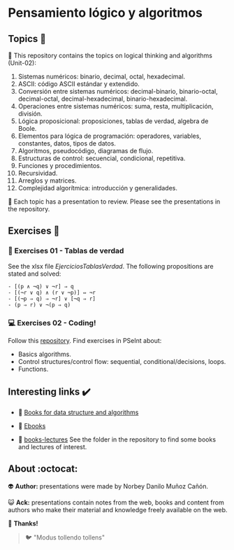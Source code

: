 # Pensamiento lógico y algoritmos

## Topics :memo:

:open_file_folder: This repository contains the topics on logical thinking and algorithms (Unit-02):

1. Sistemas numéricos: binario, decimal, octal, hexadecimal.
2. ASCII: código ASCII estándar y extendido.
3. Conversión entre sistemas numéricos: decimal-binario, binario-octal, decimal-octal, decimal-hexadecimal, binario-hexadecimal.
4. Operaciones entre sistemas numéricos: suma, resta, multiplicación, división.
5. Lógica proposicional: proposiciones, tablas de verdad, algebra de Boole.
6. Elementos para lógica de programación: operadores, variables, constantes, datos, tipos de datos.
7. Algoritmos, pseudocódigo, diagramas de flujo.
8. Estructuras de control: secuencial, condicional, repetitiva.
9. Funciones y procedimientos.
10. Recursividad.
11. Arreglos y matrices.
12. Complejidad algorítmica: introducción y generalidades.

:paperclip: Each topic has a presentation to review. Please see the presentations in the repository.

## Exercises :notebook:

### :pencil: Exercises 01 - Tablas de verdad

See the xlsx file *EjerciciosTablasVerdad*. The following propositions are stated and solved:

~~~
- [(p ∧ ¬q) ∨ ¬r] ⇒ q
- [(¬r ∨ q) ∧ (r ∨ ¬p)] ⇔ ¬r
- [(¬p ⇒ q) ⇒ ¬r] ∨ [¬q ⇒ r]
- (p ⇒ r) ∨ ¬(p ⇒ q)
~~~

### :computer: Exercises 02 - Coding!

Follow this [repository](https://github.com/norbeydanilo/algoritmos-pseint). Find exercises in PSeInt about:

- Basics algorithms.
- Control structures/control flow: sequential, conditional/decisions, loops.
- Functions.

## Interesting links :heavy_check_mark:

- :link: [Books for data structure and algorithms](https://medium.com/javarevisited/10-best-books-for-data-structure-and-algorithms-for-beginners-in-java-c-c-and-python-5e3d9b478eb1)

- :link: [Ebooks](https://github.com/rachitvk/ebooks)

- :link: [books-lectures](https://github.com/norbeydanilo/pensamiento-logico-algoritmia/tree/main/books-lectures) See the folder in the repository to find some books and lectures of interest.

## About :octocat:

:alien: **Author:** presentations were made by Norbey Danilo Muñoz Cañón.

:smiley_cat: **Ack:** presentations contain notes from the web, books and content from authors who make their material and knowledge freely available on the web.

:blue_book: **Thanks!**

> :bird: "Modus tollendo tollens"
